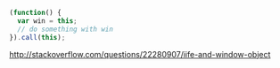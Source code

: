 ```javascript
(function() {
  var win = this;
  // do something with win
}).call(this);
```  

http://stackoverflow.com/questions/22280907/iife-and-window-object
